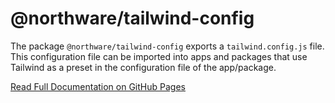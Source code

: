 # @northware/tailwind-config

The package `@northware/tailwind-config` exports a `tailwind.config.js` file. This configuration file can be imported into apps and packages that use Tailwind as a preset in the configuration file of the app/package.

[Read Full Documentation on GitHub Pages](https://ncs-northware.github.io/northware/Packages/tailwind-config)
